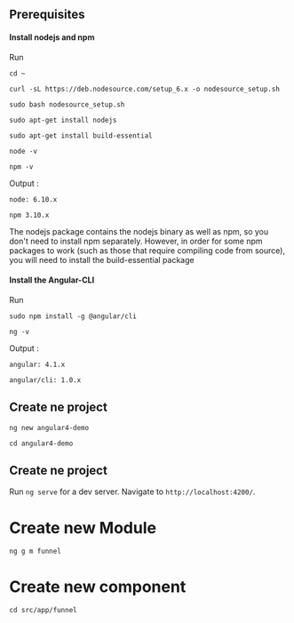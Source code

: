 ## Prerequisites

#### Install nodejs and npm
 
Run 

    cd ~
    
    curl -sL https://deb.nodesource.com/setup_6.x -o nodesource_setup.sh
   
    sudo bash nodesource_setup.sh
  
    sudo apt-get install nodejs
   
    sudo apt-get install build-essential
   
    node -v
   
    npm -v
   
Output :
    
    node: 6.10.x
     
    npm 3.10.x
      
The nodejs package contains the nodejs binary as well as npm, so you don't need to install npm separately. However, in order for some npm packages to work (such as those that require compiling code from source), you will need to install the build-essential package
 
 
#### Install the Angular-CLI
  
 Run 
    
    sudo npm install -g @angular/cli
   
    ng -v
    
Output :
 
    angular: 4.1.x
 
    angular/cli: 1.0.x

## Create ne project

    ng new angular4-demo

    cd angular4-demo

## Create ne project

Run `ng serve` for a dev server. Navigate to `http://localhost:4200/`.

# Create new Module

    ng g m funnel
    
# Create new component

    cd src/app/funnel 
    
    
